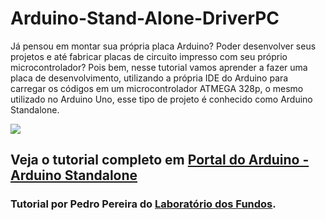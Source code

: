 # Arduino-Stand-Alone-DriverPC
Já pensou em montar sua própria placa Arduino? Poder desenvolver seus projetos e até fabricar placas de circuito impresso com seu próprio microcontrolador? Pois bem, nesse tutorial vamos aprender a fazer uma placa de desenvolvimento, utilizando a própria IDE do Arduino para carregar os códigos em um microcontrolador ATMEGA 328p, o mesmo utilizado no Arduino Uno, esse tipo de projeto é conhecido como Arduino Standalone.

<img src="http://portaldoarduino.com.br/wp-content/uploads/2019/03/bafometro-fritzing_bb-1024x826.jpg" />


## Veja o tutorial completo em <a href="http://portaldoarduino.com.br/wp-content/uploads/2019/01/atmega328p-e-cp2102_bb-768x633.jpg" target="_blank">Portal do Arduino - Arduino Standalone</a>

### Tutorial por Pedro Pereira do <a href="https://www.instagram.com/laboratorio_dosfundos/">Laboratório dos Fundos</a>.

